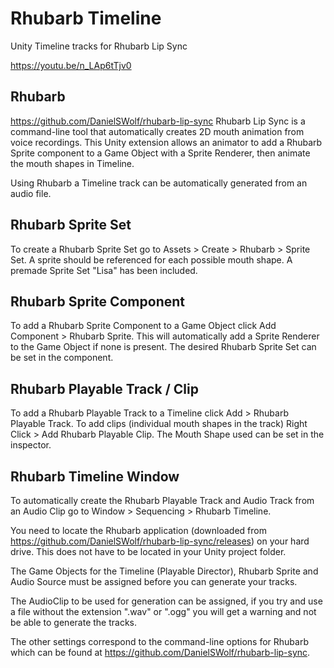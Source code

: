 # Rhubarb Timeline
Unity Timeline tracks for Rhubarb Lip Sync

https://youtu.be/n_LAp6tTjv0

## Rhubarb
https://github.com/DanielSWolf/rhubarb-lip-sync
Rhubarb Lip Sync is a command-line tool that automatically creates 2D mouth animation from voice recordings. This Unity extension allows an animator to add a Rhubarb Sprite component to a Game Object with a Sprite Renderer, then animate the mouth shapes in Timeline.

Using Rhubarb a Timeline track can be automatically generated from an audio file.

## Rhubarb Sprite Set
To create a Rhubarb Sprite Set go to Assets > Create > Rhubarb > Sprite Set. A sprite should be referenced for each possible mouth shape. A premade Sprite Set "Lisa" has been included.

## Rhubarb Sprite Component
To add a Rhubarb Sprite Component to a Game Object click Add Component > Rhubarb Sprite. This will automatically add a Sprite Renderer to the Game Object if none is present. The desired Rhubarb Sprite Set can be set in the component.

## Rhubarb Playable Track / Clip
To add a Rhubarb Playable Track to a Timeline click Add > Rhubarb Playable Track. To add clips (individual mouth shapes in the track) Right Click > Add Rhubarb Playable Clip. The Mouth Shape used can be set in the inspector.

## Rhubarb Timeline Window
To automatically create the Rhubarb Playable Track and Audio Track from an Audio Clip go to Window > Sequencing > Rhubarb Timeline.

You need to locate the Rhubarb application (downloaded from https://github.com/DanielSWolf/rhubarb-lip-sync/releases) on your hard drive. This does not have to be located in your Unity project folder.

The Game Objects for the Timeline (Playable Director), Rhubarb Sprite and Audio Source must be assigned before you can generate your tracks.

The AudioClip to be used for generation can be assigned, if you try and use a file without the extension ".wav" or ".ogg" you will get a warning and not be able to generate the tracks.

The other settings correspond to the command-line options for Rhubarb which can be found at https://github.com/DanielSWolf/rhubarb-lip-sync.
